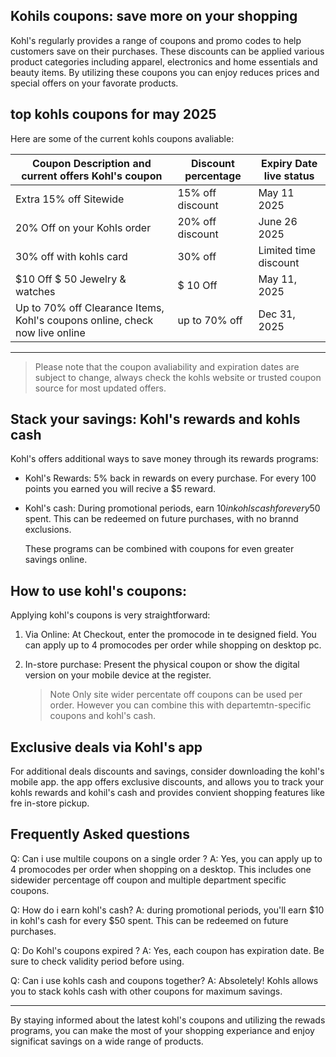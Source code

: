 ## Kohils coupons: save more on your shopping

Kohl's regularly provides a range of coupons and promo codes to help customers save on their purchases. These discounts can be 
applied various product categories including apparel, electronics and home essentials and beauty items. By utilizing these coupons
you can enjoy reduces prices and special offers on your favorate products.

## top kohls coupons for may 2025 

Here are some of the current kohls coupons avaliable:

|   Coupon Description  and current offers Kohl's coupon   |   Discount  percentage  |     Expiry Date live status |
| ----------------------- | --------------- | --------------- | 
| Extra 15% off Sitewide  | 15% off discount | May  11 2025 |
| 20% Off on your Kohls order | 20% off discount | June  26 2025 |
| 30% off with kohls card | 30% off |  Limited time discount |
| $10 Off $ 50 Jewelry & watches | $ 10 Off  | May 11, 2025 |
| Up to 70% off Clearance Items, Kohl's coupons online, check now live online | up to 70% off | Dec 31, 2025 |

------
> Please note that the coupon avaliability and expiration dates are subject to change, always check the kohls website or trusted coupon source for most updated offers.

## Stack your savings: Kohl's rewards and kohls cash 

Kohl's offers additional ways to save money through its rewards programs:

* Kohl's Rewards: 5% back in rewards on every purchase. For every 100 points you earned you will recive a $5 reward.
* Kohl's cash: During promotional periods, earn $10 in kohls cash for every 50$ spent. This can be redeemed on future purchases, with no brannd exclusions.

  These programs can be combined with coupons for even greater savings online.


## How to use kohl's coupons:

Applying kohl's coupons is very straightforward:

1. Via Online: At Checkout, enter the promocode in te designed field. You can apply up to 4 promocodes per order while shopping on desktop pc.
2. In-store purchase: Present the physical coupon or show the digital version on your mobile device at the register.

   > Note Only site wider percentate off coupons can be used per order. However you can combine this with departemtn-specific coupons and kohl's cash.

## Exclusive deals via Kohl's app 

For additional deals discounts and savings, consider downloading the kohl's mobile app. the app offers exclusive discounts, and allows you to track your kohls rewards and kohil's cash and provides  convient shopping features like fre in-store pickup.

## Frequently Asked questions

Q: Can i use multile coupons on a single order ?
A: Yes, you can apply up to 4 promocodes per order when shopping on a desktop. This includes one sidewider percentage off coupon and multiple department specific coupons.

Q: How do i earn kohl's cash?
A: during promotional periods, you'll earn $10 in kohl's cash for every $50 spent. This can be redeemed on future purchases.

Q: Do Kohl's coupons expired ?
A: Yes, each coupon has expiration date. Be sure to check validity period before using.

Q: Can i use kohls cash and coupons together?
A: Absoletely! Kohls allows you to stack kohls cash with other coupons for maximum savings.

-----

By staying informed about the latest kohl's coupons and utilizing the rewads programs, you can make the most of your shopping experiance and enjoy significat savings on a wide range of products.
 



